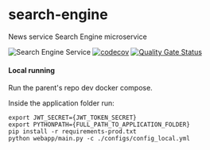 # search-engine
News service Search Engine microservice

![Search Engine Service](https://github.com/DeejayRevok/search-engine/workflows/Search%20Engine%20Service/badge.svg?branch=develop)
[![codecov](https://codecov.io/gh/DeejayRevok/search-engine/branch/develop/graph/badge.svg?token=38GI3NI2MW)](https://codecov.io/gh/DeejayRevok/search-engine)
[![Quality Gate Status](https://sonarcloud.io/api/project_badges/measure?project=DeejayRevok_search-engine&metric=alert_status)](https://sonarcloud.io/dashboard?id=DeejayRevok_search-engine)

#### Local running

Run the parent's repo dev docker compose.

Inside the application folder run:
```
export JWT_SECRET={JWT_TOKEN_SECRET}
export PYTHONPATH={FULL_PATH_TO_APPLICATION_FOLDER}
pip install -r requirements-prod.txt
python webapp/main.py -c ./configs/config_local.yml
```
